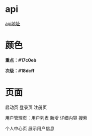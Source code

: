 <!--
 * @Author: 86 10976595+chenruiho@user.noreply.gitee.com
 * @Date: 2023-03-07 14:39:55
 * @LastEditors: 86 10976595+chenruiho@user.noreply.gitee.com
 * @LastEditTime: 2023-03-12 00:10:10
 * @Description: 
-->
# api

[api地址](https://jsonplaceholder.typicode.com)

# 颜色

**重点：#17c0eb**

**次级：#18dcff**

# 页面

启动页 登录页 注册页 

用户管理页：用户列表 新增 详细内容 搜索 

个人中心页 展示用户信息
